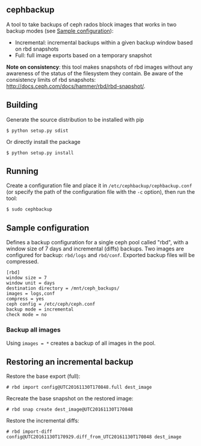 ## cephbackup

A tool to take backups of ceph rados block images that works in two backup modes (see [Sample configuration](#sample-configuration)):

 * Incremental: incremental backups within a given backup window based on rbd snapshots
 * Full: full image exports based on a temporary snapshot

**Note on consistency**: this tool makes snapshots of rbd images without any awareness of the status of the filesystem they contain. Be aware of the consistency limits of rbd snapshots: http://docs.ceph.com/docs/hammer/rbd/rbd-snapshot/.

## Building

Generate the source distribution to be installed with pip

    $ python setup.py sdist

Or directly install the package

    $ python setup.py install

## Running

Create a configuration file and place it in `/etc/cephbackup/cephbackup.conf` (or specify the path of the configuration file with the `-c` option), then run the tool:

    $ sudo cephbackup

## Sample configuration

Defines a backup configuration for a single ceph pool called "rbd", with a window size of 7 days and incremental (diffs) backups.
Two images are configured for backup: `rbd/logs` and `rbd/conf`.
Exported backup files will be compressed.

    [rbd]
    window size = 7
    window unit = days
    destination directory = /mnt/ceph_backups/
    images = logs,conf
    compress = yes
    ceph config = /etc/ceph/ceph.conf
    backup mode = incremental
    check mode = no

### Backup all images

Using `images = *` creates a backup of all images in the pool.

## Restoring an incremental backup

Restore the base export (full):

    # rbd import config@UTC20161130T170848.full dest_image

Recreate the base snapshot on the restored image:

    # rbd snap create dest_image@UTC20161130T170848

Restore the incremental diffs:

    # rbd import-diff config@UTC20161130T170929.diff_from_UTC20161130T170848 dest_image
